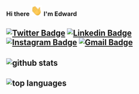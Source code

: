 ### Hi there <img src="wave.gif" width="30px">  I'm Edward




[![Twitter Badge](https://img.shields.io/badge/-@Olooedwards-00acee?style=flat&logo=Twitter&logoColor=white)](https://twitter.com/intent/follow?screen_name=Olooedwards "Follow on Twitter")
[![Linkedin Badge](https://img.shields.io/badge/-edwardoloo-blue?style=flat-square&logo=Linkedin&logoColor=white&link=https://www.linkedin.com/in/edward-oloo-56234890/)](https://www.linkedin.com/in/edward-oloo-56234890/)
[![Instagram Badge](https://img.shields.io/badge/-olooedwards-purple?style=flat-square&logo=instagram&logoColor=white&link=https://www.instagram.com/olooedwards/)](https://www.instagram.com/olooedwards/)
[![Gmail Badge](https://img.shields.io/badge/-olooedwards69@gmail.com-c14438?style=flat-square&logo=Gmail&logoColor=white&link=mailto:olooedwards69@gmail.com)](mailto:olooedwards69@gmail.com)
---

![github stats](https://github-readme-stats.vercel.app/api?username=edwardalex&show_icons=true&theme=radical)
---

![top languages](https://github-readme-stats.vercel.app/api/top-langs/?username=edwardalex&langs_count=8)
---


 

  